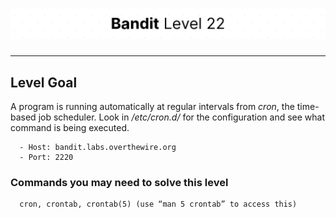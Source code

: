 # ![Bandit Level 22](https://github.com/YunusEmreAlps/Scenarios/blob/master/CTF/ctf-bandit/Bandit%20Assets/Bandit22.png?raw=true)

---

## Level Goal

A program is running automatically at regular intervals from *cron*, the time-based job scheduler. Look in */etc/cron.d/* for the configuration and see what command is being executed.

``` {.sh}
  - Host: bandit.labs.overthewire.org
  - Port: 2220
```

### Commands you may need to solve this level

``` {.sh}
  cron, crontab, crontab(5) (use “man 5 crontab” to access this)
```
